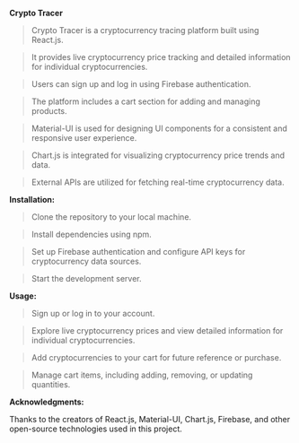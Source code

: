 **Crypto Tracer**
> Crypto Tracer is a cryptocurrency tracing platform built using React.js.

> It provides live cryptocurrency price tracking and detailed information for individual cryptocurrencies.

> Users can sign up and log in using Firebase authentication.

> The platform includes a cart section for adding and managing products.

> Material-UI is used for designing UI components for a consistent and responsive user experience.

> Chart.js is integrated for visualizing cryptocurrency price trends and data.

>External APIs are utilized for fetching real-time cryptocurrency data.


**Installation:**
>  Clone the repository to your local machine.

> Install dependencies using npm.

> Set up Firebase authentication and configure API keys for cryptocurrency data sources.

> Start the development server.

**Usage:**
> Sign up or log in to your account.

> Explore live cryptocurrency prices and view detailed information for individual cryptocurrencies.

> Add cryptocurrencies to your cart for future reference or purchase.

> Manage cart items, including adding, removing, or updating quantities.

**Acknowledgments:**

Thanks to the creators of React.js, Material-UI, Chart.js, Firebase, and other open-source technologies used in this project.

